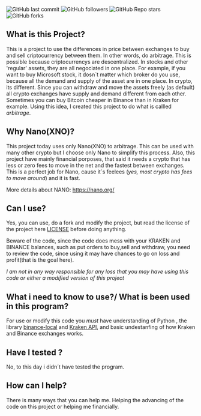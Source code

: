 ![GitHub last commit](https://img.shields.io/github/last-commit/Marcosgcr/ArbitragemNano)
![GitHub followers](https://img.shields.io/github/followers/Marcosgcr?style=social)
![GitHub Repo stars](https://img.shields.io/github/stars/Marcosgcr/ArbitragemNano?style=social)
![GitHub forks](https://img.shields.io/github/forks/Marcosgcr/ArbitragemNano?style=social)


## What is this Project?

This is a project to use the differences in price between exchanges to buy and sell criptocurrency between them. 
In other words, do arbitrage. This is possible because criptocurrencys are descentralized.
In stocks and other 'regular' assets, they are all negociated in one place. For example, if you want to buy Microsoft stock, it dosn´t matter which broker do you use, because all the demand and supply of the asset are in one place.
In crypto, its different. 
Since you can withdraw and move the assets freely (as default) all crypto exchanges have supply and demand different from each other.
Sometimes you can buy Bitcoin cheaper in Binance than in Kraken for example.
Using this idea, I created this project to do what is callled *arbitrage*. 

## Why Nano(XNO)?

This project today uses only Nano(XNO) to arbitrage. 
This can be used with many other crypto but I choose only Nano to simplify this process. 
Also, this project have mainly financial porposes, that said it needs a crypto that has less or zero fees to move in the net and the fastest between exchanges.
This is a perfect job for Nano, cause it´s feelees (*yes, most crypto has fees to move around*) and it is fast. 

More details about NANO: https://nano.org/

## Can I use?

Yes, you can use, do a fork and modify the project, but read the license of the project here [LICENSE](LICENSE) before doing anything.

Beware of the code, since the code does mess with your KRAKEN and BINANCE balances, such as  put orders to buy,sell and withdraw, you need to review the code, since using it may have chances to go on loss and profit(that is the goal here).

*I am not in any way responsible for any loss that you may have using this code or either a modified version of this project*

## What i need to know to use?/ What is been used in this program?

For use or modify this code you *must* have understanding of Python , the library [binance-local](https://python-binance.readthedocs.io/en/latest/) and [Kraken API](https://docs.kraken.com/rest/), and basic undestanfing of how Kraken and Binance exchanges works.


## Have I tested ?

No, to this day i didn´t have tested the program. 


## How can I help?

There is many ways that you can help me.
Helping the advancing of the code on this project or helping me financially.


